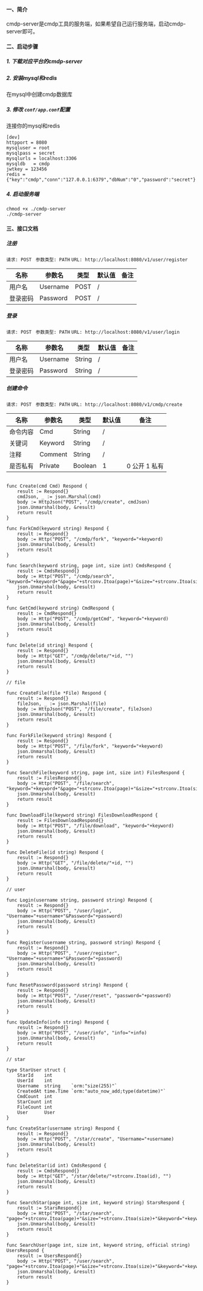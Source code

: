 #### 一、简介

cmdp-server是cmdp工具的服务端，如果希望自己运行服务端，启动cmdp-server即可。



#### 二、启动步骤

##### 1. 下载对应平台的cmdp-server

##### 2. 安装mysql和redis

在mysql中创建cmdp数据库

##### 3. 修改 `conf/app.conf`配置

连接你的mysql和redis

```
[dev]
httpport = 8080
mysqluser = root
mysqlpass = secret
mysqlurls = localhost:3306
mysqldb   = cmdp
jwtkey = 123456
redis = {"key":"cmdp","conn":"127.0.0.1:6379","dbNum":"0","password":"secret"}
```

##### 4. 启动服务端

```
chmod +x ./cmdp-server
./cmdp-server
```



#### 三、接口文档

##### 注册

 `请求: POST `  `参数类型: PATH` `URL: http://localhost:8080/v1/user/register` 

| 名称     | 参数名   | 类型 | 默认值 | 备注 |
| -------- | -------- | ---- | ------ | ---- |
| 用户名   | Username | POST | /      |      |
| 登录密码 | Password | POST | /      |      |



##### 登录

 `请求: POST `  `参数类型: PATH` `URL: http://localhost:8080/v1/user/login` 

| 名称     | 参数名   | 类型   | 默认值 | 备注 |
| -------- | -------- | ------ | ------ | ---- |
| 用户名   | Username | String | /      |      |
| 登录密码 | Password | String | /      |      |



##### 创建命令

 `请求: POST `  `参数类型: PATH` `URL: http://localhost:8080/v1/cmdp/create` 

| 名称     | 参数名  | 类型    | 默认值 | 备注          |
| -------- | ------- | ------- | ------ | ------------- |
| 命令内容 | Cmd     | String  | /      |               |
| 关键词   | Keyword | String  | /      |               |
| 注释     | Comment | String  | /      |               |
| 是否私有 | Private | Boolean | 1      | 0 公开 1 私有 |





```

func Create(cmd Cmd) Respond {
	result := Respond{}
	cmdJson, _ := json.Marshal(cmd)
	body := HttpJson("POST", "/cmdp/create", cmdJson)
	json.Unmarshal(body, &result)
	return result
}

func ForkCmd(keyword string) Respond {
	result := Respond{}
	body := Http("POST", "/cmdp/fork", "keyword="+keyword)
	json.Unmarshal(body, &result)
	return result
}

func Search(keyword string, page int, size int) CmdsRespond {
	result := CmdsRespond{}
	body := Http("POST", "/cmdp/search", "keyword="+keyword+"&page="+strconv.Itoa(page)+"&size="+strconv.Itoa(size))
	json.Unmarshal(body, &result)
	return result
}

func GetCmd(keyword string) CmdRespond {
	result := CmdRespond{}
	body := Http("POST", "/cmdp/getCmd", "keyword="+keyword)
	json.Unmarshal(body, &result)
	return result
}

func Delete(id string) Respond {
	result := Respond{}
	body := Http("GET", "/cmdp/delete/"+id, "")
	json.Unmarshal(body, &result)
	return result
}

// file

func CreateFile(file *File) Respond {
	result := Respond{}
	fileJson, _ := json.Marshal(file)
	body := HttpJson("POST", "/file/create", fileJson)
	json.Unmarshal(body, &result)
	return result
}

func ForkFile(keyword string) Respond {
	result := Respond{}
	body := Http("POST", "/file/fork", "keyword="+keyword)
	json.Unmarshal(body, &result)
	return result
}

func SearchFile(keyword string, page int, size int) FilesRespond {
	result := FilesRespond{}
	body := Http("POST", "/file/search", "keyword="+keyword+"&page="+strconv.Itoa(page)+"&size="+strconv.Itoa(size))
	json.Unmarshal(body, &result)
	return result
}

func DownloadFile(keyword string) FilesDownloadRespond {
	result := FilesDownloadRespond{}
	body := Http("POST", "/file/download", "keyword="+keyword)
	json.Unmarshal(body, &result)
	return result
}

func DeleteFile(id string) Respond {
	result := Respond{}
	body := Http("GET", "/file/delete/"+id, "")
	json.Unmarshal(body, &result)
	return result
}

// user

func Login(username string, password string) Respond {
	result := Respond{}
	body := Http("POST", "/user/login", "Username="+username+"&Password="+password)
	json.Unmarshal(body, &result)
	return result
}

func Register(username string, password string) Respond {
	result := Respond{}
	body := Http("POST", "/user/register", "Username="+username+"&Password="+password)
	json.Unmarshal(body, &result)
	return result
}

func ResetPassword(password string) Respond {
	result := Respond{}
	body := Http("POST", "/user/reset", "password="+password)
	json.Unmarshal(body, &result)
	return result
}

func UpdateInfo(info string) Respond {
	result := Respond{}
	body := Http("POST", "/user/info", "info="+info)
	json.Unmarshal(body, &result)
	return result
}

// star

type StarUser struct {
	StarId    int
	UserId    int
	Username  string    `orm:"size(255)"`
	CreatedAt time.Time `orm:"auto_now_add;type(datetime)"`
	CmdCount  int
	StarCount int
	FileCount int
	User      User
}

func CreateStar(username string) Respond {
	result := Respond{}
	body := Http("POST", "/star/create", "Username="+username)
	json.Unmarshal(body, &result)
	return result
}

func DeleteStar(id int) CmdsRespond {
	result := CmdsRespond{}
	body := Http("GET", "/star/delete/"+strconv.Itoa(id), "")
	json.Unmarshal(body, &result)
	return result
}

func SearchStar(page int, size int, keyword string) StarsRespond {
	result := StarsRespond{}
	body := Http("POST", "/star/search", "page="+strconv.Itoa(page)+"&size="+strconv.Itoa(size)+"&keyword="+keyword)
	json.Unmarshal(body, &result)
	return result
}

func SearchUser(page int, size int, keyword string, official string) UsersRespond {
	result := UsersRespond{}
	body := Http("POST", "/user/search", "page="+strconv.Itoa(page)+"&size="+strconv.Itoa(size)+"&keyword="+keyword+"&official="+official)
	json.Unmarshal(body, &result)
	return result
}

```

